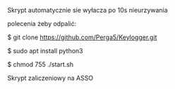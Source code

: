 Skrypt automatycznie sie wyłacza po 10s nieurzywania 

polecenia żeby odpalić:

$ git clone https://github.com/Perga5/Keylogger.git

$ sudo apt install python3

$ chmod 755 ./start.sh

Skrypt zaliczeniowy na ASSO
